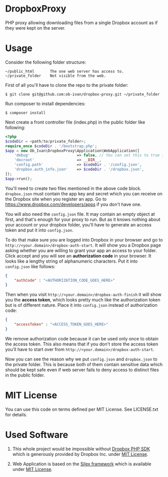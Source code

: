 DropboxProxy
============

PHP proxy allowing downloading files from a single Dropbox account
as if they were kept on the server.

Usage
=====
Consider the following folder structure:

    ~/public_html       The one web server has access to.
    ~/private_folder    Not visible from the web.

First of all you'll have to clone the repo to the private folder:

    $ git clone git@github.com:ob-ivan/dropbox-proxy.git ~/private_folder

Run composer to install dependencies:

    $ composer install

Next create a front controller file (index.php) in the public folder
like following:

```php
<?php
$codeDir = <path/to/private_folder>;
require_once $codeDir . '/bootstrap.php';
$app = new Ob_Ivan\DropboxProxy\Application\WebApplication([
    'debug'                     => false, // You can set this to true in development.
    'docroot'                   => __DIR__,
    'config.path'               => $codeDir . '/config.json',
    'dropbox.auth_info.json'    => $codeDir . '/dropbox.json',
]);
$app->run();
```

You'll need to create two files mentioned in the above code block.
`dropbox.json` must contain the app key and secret which you
can receive on the Dropbox site when you register an app.
Go to https://www.dropbox.com/developers/apps if you don't have one.

You will also need the `config.json` file. It may contain an empty
object at first, and that's enough for your proxy to run.
But as it knows nothing about your account or your dropbox folder,
you'll have to generate an access token and put it into `config.json`.

To do that make sure you are logged into Dropbox in your browser and
go to `http://<your.domain>/dropbox-auth-start`. It will show you
a Dropbox page asking whether you are willing to grant your app an
access to your folder. Click accept and you will see an **authorization
code** in your browser. It looks like a lengthy string of alphanumeric
characters. Put it into `config.json` like follows:

```json
{
    "authCode" : "<AUTHORIZATION_CODE_GOES_HERE>"
}
```

Then when you visit `http://<your.domain>/dropbox-auth-finish` it will
show you the **access token**, which looks pretty much like the authorization
token but is of different nature. Place it into `config.json` instead of
authorization code:

```json
{
    "accessToken" : "<ACCESS_TOKEN_GOES_HERE>"
}
```

We remove authorization code because it can be used only once to obtain
the access token. This also means that if you don't store the access token
you'll have to start over from `http://<your.domain>/dropbox-auth-start`.

Now you can see the reason why we put `config.json` and `dropbox.json`
to the private folder. This is because both of them contain sensitive data
which should be kept safe even if web server fails to deny access to
distinct files in the public folder.

MIT License
===========
You can use this code on terms defined per MIT License. See LICENSE.txt for details.

Used Software
=============
1. This whole project would be impossible without
[Dropbox PHP SDK](https://www.dropbox.com/developers/core/sdks/php) which is
generously provided by Dropbox Inc. under
[MIT License](https://github.com/dropbox/dropbox-sdk-php/blob/master/License.txt).

2. Web Application is based on the [Silex framework](http://silex.sensiolabs.org/)
which is available under [MIT License](https://github.com/fabpot/Silex/blob/master/LICENSE).

